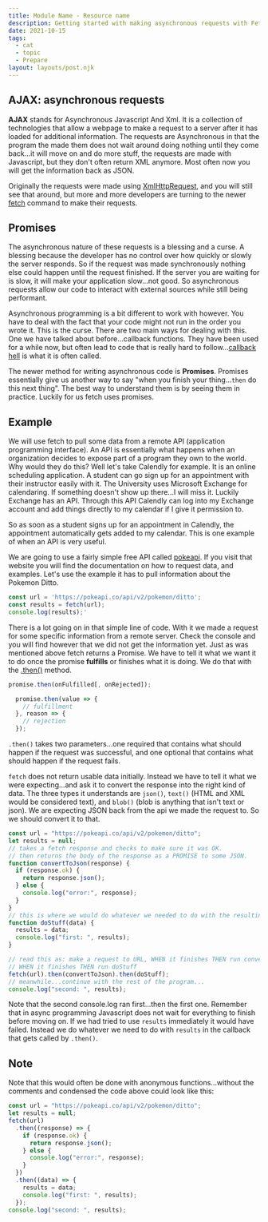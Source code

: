 ```yaml
---
title: Module Name - Resource name
description: Getting started with making asynchronous requests with Fetch
date: 2021-10-15
tags:
  - cat
  - topic
  - Prepare
layout: layouts/post.njk
---
```


## AJAX: asynchronous requests

**AJAX** stands for Asynchronous Javascript And Xml. It is a collection of technologies that allow a webpage to make a request to a server after it has loaded for additional information. The requests are Asynchronous in that the program the made them does not wait around doing nothing until they come back...it will move on and do more stuff, the requests are made with Javascript, but they don't often return XML anymore. Most often now you will get the information back as JSON.

Originally the requests were made using [XmlHttpRequest](https://developer.mozilla.org/en-US/docs/Web/API/XMLHttpRequest/Using_XMLHttpRequest), and you will still see that around, but more and more developers are turning to the newer [fetch](https://developer.mozilla.org/en-US/docs/Web/API/Fetch_API/Using_Fetch) command to make their requests.

## Promises

The asynchronous nature of these requests is a blessing and a curse. A blessing because the developer has no control over how quickly or slowly the server responds. So if the request was made synchronously nothing else could happen until the request finished. If the server you are waiting for is slow, it will make your application slow...not good. So asynchronous requests allow our code to interact with external sources while still being performant.

Asynchronous programming is a bit different to work with however. You have to deal with the fact that your code might not run in the order you wrote it. This is the curse. There are two main ways for dealing with this. One we have talked about before...callback functions. They have been used for a while now, but often lead to code that is really hard to follow...[callback hell](http://callbackhell.com/) is what it is often called.

The newer method for writing asynchronous code is **Promises**. Promises essentially give us another way to say "when you finish your thing...`then` do this next thing". The best way to understand them is by seeing them in practice. Luckily for us fetch uses promises.

## Example

We will use fetch to pull some data from a remote API (application programming interface). An API is essentially what happens when an organization decides to expose part of a program they own to the world. Why would they do this? Well let's take Calendly for example. It is an online scheduling application. A student can go sign up for an appointment with their instructor easily with it. The University uses Microsoft Exchange for calendaring. If something doesn't show up there...I will miss it. Luckily Exchange has an API. Through this API Calendly can log into my Exchange account and add things directly to my calendar if I give it permission to.

So as soon as a student signs up for an appointment in Calendly, the appointment automatically gets added to my calendar. This is one example of when an API is very useful.

We are going to use a fairly simple free API called [pokeapi](https://pokeapi.co/). If you visit that website you will find the documentation on how to request data, and examples. Let's use the example it has to pull information about the Pokemon Ditto.

```javascript
const url = 'https://pokeapi.co/api/v2/pokemon/ditto';
const results = fetch(url);
console.log(results);'
```

There is a lot going on in that simple line of code. With it we made a request for some specific information from a remote server. Check the console and you will find however that we did not get the information yet. Just as was mentioned above fetch returns a Promise. We have to tell it what we want it to do once the promise **fulfills** or finishes what it is doing. We do that with the [.then()](https://developer.mozilla.org/en-US/docs/Web/JavaScript/Reference/Global_Objects/Promise/then) method.

```javascript
promise.then(onFulfilled[, onRejected]);

  promise.then(value => {
    // fulfillment
  }, reason => {
    // rejection
  });
```

`.then()` takes two parameters...one required that contains what should happen if the request was successful, and one optional that contains what should happen if the request fails.

`fetch` does not return usable data initially. Instead we have to tell it what we were expecting...and ask it to convert the response into the right kind of data. The three types it understands are `json()`, `text()` (HTML and XML would be considered text), and `blob()` (blob is anything that isn't text or json). We are expecting JSON back from the api we made the request to. So we should convert it to that.

```javascript
const url = "https://pokeapi.co/api/v2/pokemon/ditto";
let results = null;
// takes a fetch response and checks to make sure it was OK.
// then returns the body of the response as a PROMISE to some JSON.
function convertToJson(response) {
  if (response.ok) {
    return response.json();
  } else {
    console.log("error:", response);
  }
}
// this is where we would do whatever we needed to do with the resulting data.
function doStuff(data) {
  results = data;
  console.log("first: ", results);
}

// read this as: make a request to URL, WHEN it finishes THEN run convertToJson
// WHEN it finishes THEN run doStuff
fetch(url).then(convertToJson).then(doStuff);
// meanwhile...continue with the rest of the program...
console.log("second: ", results);
```

Note that the second console.log ran first...then the first one. Remember that in async programming Javascript does not wait for everything to finish before moving on. If we had tried to use `results` immediately it would have failed. Instead we do whatever we need to do with `results` in the callback that gets called by `.then()`.

## Note

Note that this would often be done with anonymous functions...without the comments and condensed the code above could look like this:

```javascript
const url = "https://pokeapi.co/api/v2/pokemon/ditto";
let results = null;
fetch(url)
  .then((response) => {
    if (response.ok) {
      return response.json();
    } else {
      console.log("error:", response);
    }
  })
  .then((data) => {
    results = data;
    console.log("first: ", results);
  });
console.log("second: ", results);
```
